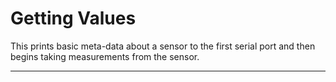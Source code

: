 # Getting Values <!--! {#example_get_values} -->

This prints basic meta-data about a sensor to the first serial port and then begins taking measurements from the sensor.

_______

<!--! @section example_get_values_pio_config PlatformIO Configuration -->

<!--! @include{lineno} GetValues/platformio.ini -->

<!--! @section example_get_values_code The Complete Code -->

<!--! @include{lineno} GetValues/GetValues.ino -->
